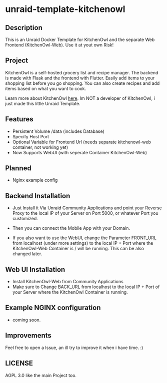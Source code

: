 # unraid-template-kitchenowl

## Description
This is an Unraid Docker Template for KitchenOwl and the separate Web Frontend (KitchenOwl-Web).
Use it at yout own Risk!

## Project
KitchenOwl is a self-hosted grocery list and recipe manager. The backend is made with Flask and the frontend with Flutter. Easily add items to your shopping list before you go shopping. You can also create recipes and add items based on what you want to cook. 

Learn more about KitchenOwl [here](https://tombursch.github.io/kitchenowl/).
Im NOT a developer of KitchenOwl, i just made this little Unraid Template.

## Features
- Persistent Volume /data (includes Database)
- Specify Host Port
- Optional Variable for Frontend Url (needs separate kitchenowl-web container, not working yet)
- Now Supports WebUI (with seperate Container KitchenOwl-Web)

## Planned
- Nginx example config

## Backend Installation
- Just Install it Via Unraid Community Applications and point your Reverse Proxy to the local IP of your Server on Port 5000, or whatever Port you customized.
- Then you can connect the Mobile App with your Domain.

- If you also want to use the WebUI, change the Parameter FRONT_URL from localhost (under more settings) to the local IP + Port where the KitchenOwl-Web Container is / will be running. This can be also changed later.

## Web UI Installation
- Install KitchenOwl-Web from Community Applications
- Make sure to Change BACK_URL from localhost to the local IP + Port of your Server where the KitchenOwl Container is running.

## Example NGINX configuration
- coming soon.

## Improvements
Feel free to open a Issue, an ill try to improve it when i have time. :)

## LICENSE
AGPL 3.0 like the main Project too.